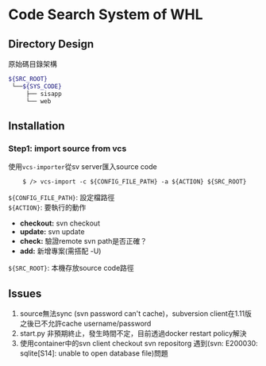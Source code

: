 # Code Search System of WHL

## Directory Design

原始碼目錄架構

``` bash
${SRC_ROOT}
 └──${SYS_CODE}
     ├── sisapp
     └── web
```

## Installation

### Step1: import source from vcs
使用`vcs-importer`從sv server匯入source code
``` shell
    $ /> vcs-import -c ${CONFIG_FILE_PATH} -a ${ACTION} ${SRC_ROOT}
```
`${CONFIG_FILE_PATH}`: 設定檔路徑  
`${ACTION}`: 要執行的動作  
- **checkout:** svn checkout
- **update:** svn update
- **check:** 驗證remote svn path是否正確？
- **add:** 新增專案(需搭配 -U)

`${SRC_ROOT}`: 本機存放source code路徑


## Issues

1. source無法sync (svn password can't cache)，subversion client在1.11版之後已不允許cache username/password
2. start.py 非預期終止，發生時間不定，目前透過docker restart policy解決
4. 使用container中的svn client checkout svn repositorg 遇到(svn: E200030: sqlite[S14]: unable to open database file)問題
